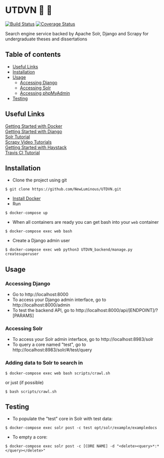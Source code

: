 # UTDVN :mag_right: :book:
[![Build Status](https://api.travis-ci.org/newluminous/UTDVN.svg)](https://travis-ci.org/newluminous/UTDVN)
[![Coverage Status](https://coveralls.io/repos/github/NewLuminous/UTDVN/badge.svg?branch=dev)](https://coveralls.io/github/NewLuminous/UTDVN)

Search engine service backed by Apache Solr, Django and Scrapy for undergraduate theses and dissertations

## Table of contents

* [Useful Links](#useful-links)
* [Installation](#installation)
* [Usage](#usage)
  * [Accessing Django](#accessing-django)
  * [Accessing Solr](#accessing-solr)
  * [Accessing phpMyAdmin](#accessing-phpMyAdmin)
* [Testing](#testing)

## Useful Links

[Getting Started with Docker](https://docs.docker.com/get-started/)<br/>
[Getting Started with Django](https://www.djangoproject.com/start/)<br/>
[Solr Tutorial](https://lucene.apache.org/solr/guide/8_4/solr-tutorial.html)<br/>
[Scrapy Video Tutorials](https://scrapinghub.com/learn-scrapy/)<br/>
[Getting Started with Haystack](https://django-haystack.readthedocs.io/en/master/tutorial.html)<br/>
[Travis CI Tutorial](https://docs.travis-ci.com/user/tutorial/)<br/>

## Installation

- Clone the project using git
```Shell
$ git clone https://github.com/NewLuminous/UTDVN.git
```

- [Install Docker](https://docs.docker.com/install/)<br/>
- Run
```Shell
$ docker-compose up
```

- When all containers are ready you can get bash into your `web` container
```Shell
$ docker-compose exec web bash
```

- Create a Django admin user
```Shell
$ docker-compose exec web python3 UTDVN_backend/manage.py createsuperuser
```

## Usage

### Accessing Django
- Go to http://localhost:8000
- To access your Django admin interface, go to http://localhost:8000/admin
- To test the backend API, go to http://localhost:8000/api/[ENDPOINT]/?[PARAMS]

### Accessing Solr
- To access your Solr admin interface, go to http://localhost:8983/solr
- To query a core named "test", go to http://localhost:8983/solr/#/test/query

### Adding data to Solr to search in
```Shell
$ docker-compose exec web bash scripts/crawl.sh
```

or just (if possible)
```Shell
$ bash scripts/crawl.sh
```

## Testing

- To populate the "test" core in Solr with test data:
```Shell
$ docker-compose exec solr post -c test opt/solr/example/exampledocs
```

- To empty a core:
```Shell
$ docker-compose exec solr post -c [CORE NAME] -d "<delete><query>*:*</query></delete>"
```
